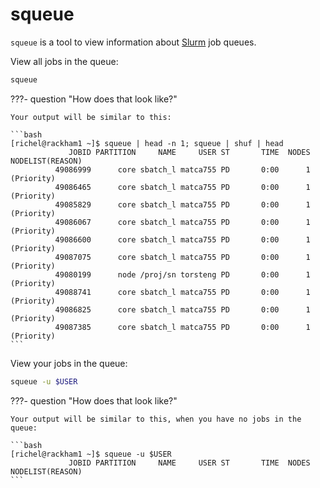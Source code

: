 # squeue

`squeue` is a tool to view information about [Slurm](../cluster_guides/slurm.md) job queues.

View all jobs in the queue:

```bash
squeue
```

???- question "How does that look like?"

    Your output will be similar to this:

    ```bash
    [richel@rackham1 ~]$ squeue | head -n 1; squeue | shuf | head
                 JOBID PARTITION     NAME     USER ST       TIME  NODES NODELIST(REASON)
              49086999      core sbatch_l matca755 PD       0:00      1 (Priority)
              49086465      core sbatch_l matca755 PD       0:00      1 (Priority)
              49085829      core sbatch_l matca755 PD       0:00      1 (Priority)
              49086067      core sbatch_l matca755 PD       0:00      1 (Priority)
              49086600      core sbatch_l matca755 PD       0:00      1 (Priority)
              49087075      core sbatch_l matca755 PD       0:00      1 (Priority)
              49080199      node /proj/sn torsteng PD       0:00      1 (Priority)
              49088741      core sbatch_l matca755 PD       0:00      1 (Priority)
              49086825      core sbatch_l matca755 PD       0:00      1 (Priority)
              49087385      core sbatch_l matca755 PD       0:00      1 (Priority)
    ```

View your jobs in the queue:

```bash
squeue -u $USER
```

???- question "How does that look like?"

    Your output will be similar to this, when you have no jobs in the queue:

    ```bash
    [richel@rackham1 ~]$ squeue -u $USER
                 JOBID PARTITION     NAME     USER ST       TIME  NODES NODELIST(REASON)
    ```

